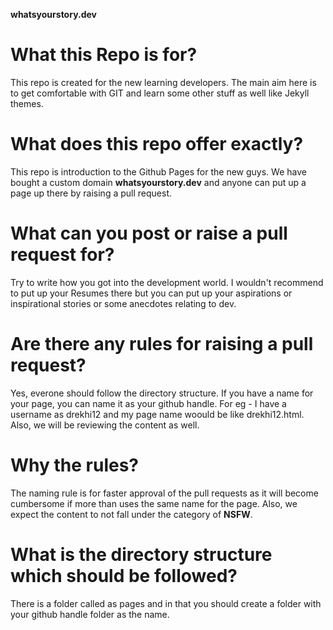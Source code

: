 **whatsyourstory.dev**

# What this Repo is for?
This repo is created for the new learning developers. The main aim here is to get comfortable with GIT and learn some other stuff as well like Jekyll themes.

# What does this repo offer exactly?
This repo is introduction to the Github Pages for the new guys. We have bought a custom domain **whatsyourstory.dev** and anyone can put up a page up there by raising a pull request.

# What can you post or raise a pull request for?
Try to write how you got into the development world. I wouldn't recommend to put up your Resumes there but you can put up your aspirations or inspirational stories or some anecdotes relating to dev.

# Are there any rules for raising a pull request?
Yes, everone should follow the directory structure. If you have a name for your page, you can name it as your github handle. For eg - I have a username as drekhi12 and my page name woould be like drekhi12.html. Also, we will be reviewing the content as well.

# Why the rules?
The naming rule is for faster approval of the pull requests as it will become cumbersome if more than uses the same name for the page. Also, we expect the content to not fall under the category of **NSFW**.

# What is the directory structure which should be followed?
There is a folder called as pages and in that you should create a folder with your github handle folder as the name. 
